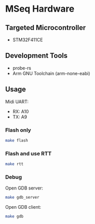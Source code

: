 # MSeq Hardware

## Targeted Microcontroller
* STM32F411CE

## Development Tools
* probe-rs
* Arm GNU Toolchain (arm-none-eabi)

## Usage

Midi UART:
* RX: A10
* TX: A9

### Flash only

```bash
make flash
```

### Flash and use RTT

```bash
make rtt
```

### Debug

Open GDB server:
```bash
make gdb_server
```
Open GDB client:
```bash
make gdb
```

